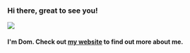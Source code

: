 ### Hi there, great to see you!

![](https://media.giphy.com/media/tlGD7PDy1w8fK/giphy.gif)

#### I'm Dom. Check out [my website](https://domenicogemoli.com) to find out more about me.

